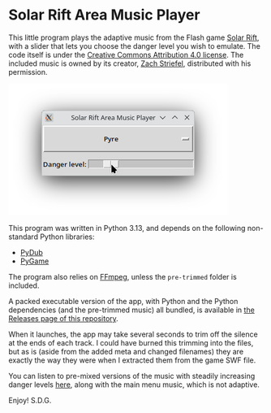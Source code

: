 # Solar Rift Area Music Player

This little program plays the adaptive music from the Flash game [Solar Rift](https://armorgames.com/play/13120/solar-rift), with a slider that lets you choose the danger level you wish to emulate. The code itself is under the [Creative Commons Attribution 4.0 license](https://creativecommons.org/licenses/by/4.0/). The included music is owned by its creator, [Zach Striefel](https://www.zachstriefel.com/), distributed with his permission.

![Screenshot](screenshot.png "The main app window")

This program was written in Python 3.13, and depends on the following non-standard Python libraries:
- [PyDub](https://pypi.org/project/pydub/)
- [PyGame](https://pypi.org/project/pygame/)

The program also relies on [FFmpeg](https://ffmpeg.org/), unless the `pre-trimmed` folder is included.

A packed executable version of the app, with Python and the Python dependencies (and the pre-trimmed music) all bundled, is available in [the Releases page of this repository](https://github.com/thelabcat/solar-rift-music-player/releases).

When it launches, the app may take several seconds to trim off the silence at the ends of each track. I could have burned this trimming into the files, but as is (aside from the added meta and changed filenames) they are exactly the way they were when I extracted them from the game SWF file.

You can listen to pre-mixed versions of the music with steadily increasing danger levels [here](https://rumble.com/playlists/HUIhonMpgFM), along with the main menu music, which is not adaptive.

Enjoy!
S.D.G.
